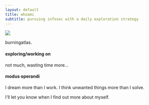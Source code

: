 ```yaml
---
layout: default
title: whoami
subtitle: pursuing infosec with a daily exploration strategy
---
```


<img class="profile-picture" src="{{site.baseurl}}/{{site.profile-picture}}">

burningatlas.

<!--I've been working as a Software Engineer since Feb 2021. And I have been simultaneously learning and working on my skills for getting into Cybersecuirty domain.-->

#### exploring/working on
not much, wasting time more...

#### modus operandi
<!-- I love speaking different languages. I can speak English, Kannada and Hindi, learnt Sanskrit in School. I can understand Telugu and Tamil (to an extent). 
I love studying History, Geography, current affairs, DIY hacks and all the small things in life. -->

I dream more than I work. I think unwanted things more than I solve.

I'll let you know when I find out more about myself.